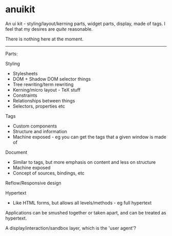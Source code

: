 # anuikit
An ui kit - styling/layout/kerning parts, widget parts, display, made of tags. I feel that my desires are *quite* reasonable.

There is nothing here at the moment.

---

Parts:

Styling
- Stylesheets
- DOM + Shadow DOM selector things
- Tree rewriting/term rewriting
- Kerning/micro layout - TeX stuff
- Constraints
- Relationships between things
- Selectors, properties etc

Tags
- Custom components
- Structure and information
- Machine exposed - eg you can get the tags that a given window is made of

Document
- Similar to tags, but more emphasis on content and less on structure
- Machine exposed
- Concept of sources, bindings, etc

Reflow/Responsive design

Hypertext
- Like HTML forms, but allows all levels/methods - eg full hypertext

Applications can be smushed together or taken apart, and can be treated as hypertext.

A display/interaction/sandbox layer, which is the 'user agent'?
